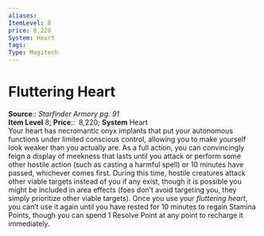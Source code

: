 ```yaml
---
aliases: 
ItemLevel: 8
price: 8,220
System: Heart
tags: 
Type: Magitech
---
```


# Fluttering Heart

**Source**:: _Starfinder Armory pg. 91_  
**Item Level** 8;
**Price**::  8,220; **System** Heart  
Your heart has necromantic onyx implants that put your autonomous functions under limited conscious control, allowing you to make yourself look weaker than you actually are. As a full action, you can convincingly feign a display of meekness that lasts until you attack or perform some other hostile action (such as casting a harmful spell) or 10 minutes have passed, whichever comes first. During this time, hostile creatures attack other viable targets instead of you if any exist, though it is possible you might be included in area effects (foes don’t avoid targeting you, they simply prioritize other viable targets). Once you use your _fluttering heart_, you can’t use it again until you have rested for 10 minutes to regain Stamina Points, though you can spend 1 Resolve Point at any point to recharge it immediately.
